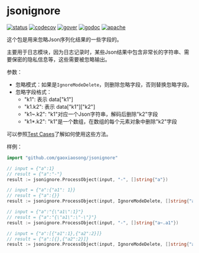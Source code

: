 # jsonignore

[![status](https://github.com/gaoxiaosong/jsonignore/actions/workflows/go.yml/badge.svg?branch=master)](https://github.com/gaoxiaosong/jsonignore/actions/workflows/go.yml)
[![codecov](https://codecov.io/gh/gaoxiaosong/jsonignore/branch/master/graph/badge.svg?token=AOXNUDXAS7)](https://codecov.io/gh/gaoxiaosong/jsonignore)
[![gover](https://img.shields.io/badge/Go-v1.2+-blue)](https://go.dev/)
[![godoc](https://pkg.go.dev/badge/github.com/gaoxiaosong/jsonignore?status.svg)](https://pkg.go.dev/github.com/gaoxiaosong/jsonignore)
[![apache](https://img.shields.io/badge/License-Apache%202-blue.svg)](https://opensource.org/licenses/Apache-2.0)

这个包是用来忽略Json序列化结果的一些字段的。

主要用于日志模块，因为日志记录时，某些Json结果中包含非常长的字符串、需要保密的隐私信息等，这些需要被忽略输出。

参数：

* 忽略模式：如果是`IgnoreModeDelete`，则删除忽略字段，否则替换忽略字段。
* 忽略字段格式：
  * "k1": 表示 data["k1"]
  * "k1.k2": 表示 data["k1"]["k2"]
  * "k1~.k2": "k1"对应一个Json字符串，解码后删除"k2"字段
  * "k1*.k2": "k1"是一个数组，在数组的每个元素对象中删除"k2"字段

可以参照[Test Cases](process_test.go)了解如何使用这些方法。

样例：

```go
import "github.com/gaoxiaosong/jsonignore"

// input = {"a":1}
// result = {"a":"-"}
result := jsonignore.ProcessObject(input, "-", []string{"a"})

// input = {"a":{"a1": 1}}
// result = {"a":{}}
result := jsonignore.ProcessObject(input, IgnoreModeDelete, []string{"a.a1"})

// input = {"a":"{\"a1\":1}"}
// result = {"a":"{\"a1\":\"-\"}"}
result := jsonignore.ProcessObject(input, "-", []string{"a~.a1"})

// input = {"a":[{"a1":1},{"a2":2}]}
// result = {"a":[{},{"a2":2}]}
result := jsonignore.ProcessObject(input, IgnoreModeDelete, []string{"a*.a1"})
```
